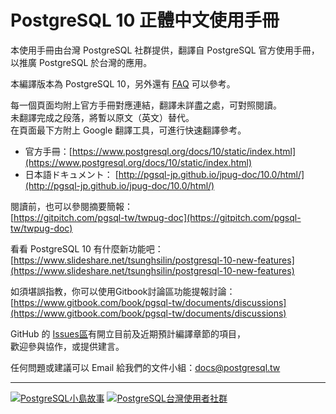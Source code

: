 # PostgreSQL 10 正體中文使用手冊

本使用手冊由台灣 PostgreSQL 社群提供，翻譯自 PostgreSQL 官方使用手冊，以推廣 PostgreSQL 於台灣的應用。

本編譯版本為 PostgreSQL 10，另外還有 [FAQ](https://faq.postgresql.tw) 可以參考。

每一個頁面均附上官方手冊對應連結，翻譯未詳盡之處，可對照閱讀。  
未翻譯完成之段落，將暫以原文（英文）替代。  
在頁面最下方附上 Google 翻譯工具，可進行快速翻譯參考。

* 官方手冊：[https://www.postgresql.org/docs/10/static/index.html](https://www.postgresql.org/docs/10/static/index.html)
* 日本語ドキュメント： [http://pgsql-jp.github.io/jpug-doc/10.0/html/](http://pgsql-jp.github.io/jpug-doc/10.0/html/)

閱讀前，也可以參閱摘要簡報：  
[https://gitpitch.com/pgsql-tw/twpug-doc](https://gitpitch.com/pgsql-tw/twpug-doc)

看看 PostgreSQL 10 有什麼新功能吧：  
[https://www.slideshare.net/tsunghsilin/postgresql-10-new-features](https://www.slideshare.net/tsunghsilin/postgresql-10-new-features)

如須堪誤指教，你可以使用Gitbook討論區功能提報討論：  
[https://www.gitbook.com/book/pgsql-tw/documents/discussions](https://www.gitbook.com/book/pgsql-tw/documents/discussions)

GitHub 的 [Issues區](https://github.com/pgsql-tw/twpug-doc/issues)有開立目前及近期預計編譯章節的項目，  
歡迎參與協作，或提供建言。

任何問題或建議可以 Email 給我們的文件小組：[docs@postgresql.tw](mailto:docs@postgresql.tw)

---

[![PostgreSQL小島故事](https://pgsql-tw.github.io/island/assets/pgsql-tw-island.svg)](https://island.postgresql.tw) [![PostgreSQL台灣使用者社群](https://pgsql-tw.github.io/island/assets/pgsql-tw.svg)](http://postgresql.tw)

